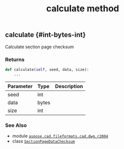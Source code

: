 ﻿---
title: calculate method
second_title: Aspose.CAD for Python via .NET API References
description: 
type: docs
weight: 20
url: /python-net/aspose.cad.fileformats.cad.dwg.r2004/sectionpagedatachecksum/calculate/
is_root: false
---

## calculate {#int-bytes-int}

Calculate section page checksum


### Returns 





```python
def calculate(self, seed, data, size):
    ...
```


| Parameter | Type | Description |
| :- | :- | :- |
| seed | int |  |
| data | bytes |  |
| size | int |  |



### See Also
* module [`aspose.cad.fileformats.cad.dwg.r2004`](../../)
* class [`SectionPageDataChecksum`](/cad/python-net/aspose.cad.fileformats.cad.dwg.r2004/sectionpagedatachecksum)
